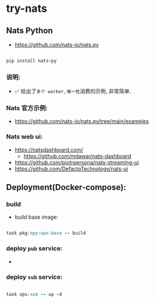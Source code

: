 # try-nats

## Nats Python

- https://github.com/nats-io/nats.py

```ruby

pip install nats-py

```

### 说明:

- ✅ 给出了`多个 worker`, `唯一性`消费的示例, 非常简单.

### Nats 官方示例:

- https://github.com/nats-io/nats.py/tree/main/examples

### Nats web ui:

- https://natsdashboard.com/
  - https://github.com/mdawar/nats-dashboard
- https://github.com/piotrpersona/nats-streaming-ui
- https://github.com/DefactoTechnology/nats-ui

## Deployment(Docker-compose):

### build

- build base image:

```ruby

task pkg:npy:ops:base -- build


```


### deploy `pub` service:

- 


### deploy `sub` service:

```ruby

task ops:sub -- up -d 

```